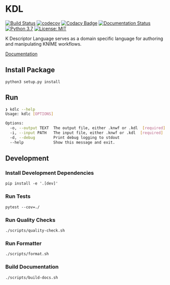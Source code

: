 # KDL 

[![Build Status](https://travis-ci.com/k-descriptor-language/kdl.svg?branch=master)](https://travis-ci.com/k-descriptor-language/kdl)
[![codecov](https://codecov.io/gh/k-descriptor-language/kdl/branch/master/graph/badge.svg)](https://codecov.io/gh/k-descriptor-language/kdl)
[![Codacy Badge](https://api.codacy.com/project/badge/Grade/40db07e223ed4d599a0a0567a243aafc)](https://www.codacy.com/app/qanitsyed/kdl?utm_source=github.com&amp;utm_medium=referral&amp;utm_content=k-descriptor-language/kdl&amp;utm_campaign=Badge_Grade)
[![Documentation Status](https://readthedocs.org/projects/kdl/badge/?version=latest)](https://kdl.readthedocs.io/en/latest/?badge=latest)
[![Python 3.7](https://img.shields.io/badge/python-3.7-blue.svg)](https://www.python.org/downloads/release/python-370/)
[![License: MIT](https://img.shields.io/badge/license-MIT-blue.svg)](https://opensource.org/licenses/MIT)

K Descriptor Language serves as a domain specific language for authoring and manipulating KNIME workflows.

[Documentation](https://kdl.readthedocs.io/en/latest/?badge=latest)

## Install Package
`python3 setup.py install`

## Run

```bash
❯ kdlc --help
Usage: kdlc [OPTIONS]

Options:
  -o, --output TEXT  The output file, either .knwf or .kdl  [required]
  -i, --input PATH   The input file, either .knwf or .kdl  [required]
  -d, --debug        Print debug logging to stdout
  --help             Show this message and exit.
```

## Development

### Install Development Dependencies
`pip install -e '.[dev]'`

### Run Tests
`pytest --cov=./`

### Run Quality Checks
`./scripts/quality-check.sh`

### Run Formatter
`./scripts/format.sh`

### Build Documentation
`./scripts/build-docs.sh`
